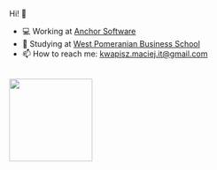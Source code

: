  Hi! 👋
- 💻 Working at [Anchor Software](https://anchorgroup.software/)
- 📖 Studying at [West Pomeranian Business School](https://www.zpsb.pl/)
- 📫 How to reach me: kwapisz.maciej.it@gmail.com
<br>
<img align="center" height="150px" src="https://github-readme-stats.vercel.app/api/top-langs?username=ciameksw&layout=compact&langs_count=8&card_width=320&theme=transparent" />


